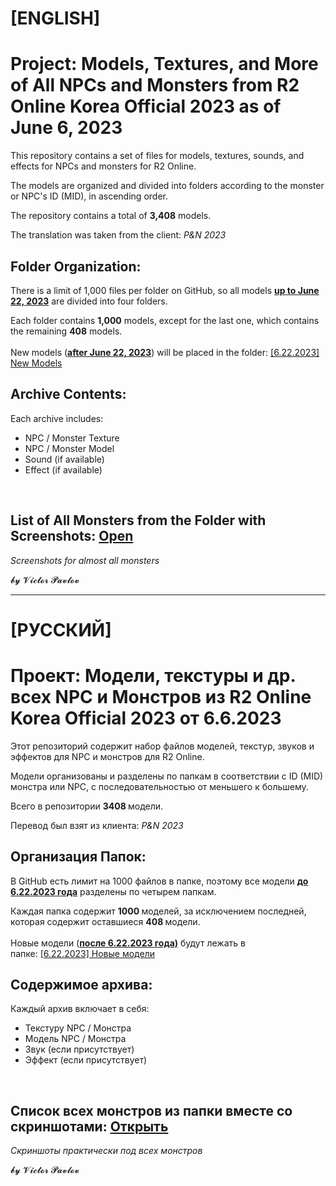 <h1>[ENGLISH]</h1>
<h1>Project: Models, Textures, and More of All NPCs and Monsters from R2 Online Korea Official 2023 as of June 6, 2023</h1>

<p>This repository contains a set of files for models, textures, sounds, and effects for NPCs and monsters for R2 Online.</p>

<p>The models are organized and divided into folders according to the monster or NPC&#39;s ID (MID), in ascending order.</p>

<p>The repository contains a total of <strong>3,408</strong> models.</p>

<p>The translation was taken from the client: <em>P&amp;N 2023</em></p>

<h2>Folder Organization:</h2>

<p>There is a limit of 1,000 files per folder on GitHub, so all models <u><strong>up to June 22, 2023</strong></u> are divided into four folders.</p>

<p>Each folder contains <strong>1,000</strong> models, except for the last one, which contains the remaining <strong>408</strong> models.<br />
<br />
New models (<u><strong>after June 22, 2023</strong></u>) will be placed in the folder: <a href="https://github.com/Aksel911/R2-Textures/tree/main/--%3D%3DMONSTER%20ITEM%20ARMOR%20MODELS%20FULL%3D%3D--/%5BKOREA%20OFF%202023%5D%20%D0%9C%D0%BE%D0%B4%D0%B5%D0%BB%D0%B8%20%D0%BC%D0%BE%D0%BD%D1%81%D1%82%D1%80%D0%BE%D0%B2/%5B6.22.2023%5D%20%D0%9D%D0%BE%D0%B2%D1%8B%D0%B5%20%D0%BC%D0%BE%D0%B4%D0%B5%D0%BB%D0%B8">[6.22.2023] New Models</a></p>

<h2>Archive Contents:</h2>

<p>Each archive includes:</p>

<ul>
	<li>NPC / Monster Texture</li>
	<li>NPC / Monster Model</li>
	<li>Sound (if available)</li>
	<li>Effect (if available)</li>
</ul>

<p>&nbsp;</p>

<h2>List of All Monsters from the Folder with Screenshots: <a href="https://github.com/Aksel911/R2-Textures/tree/main/--%3D%3DMONSTER%20ITEM%20ARMOR%20MODELS%20FULL%3D%3D--/%5BKOREA%20OFF%202023%5D%20%D0%9C%D0%BE%D0%B4%D0%B5%D0%BB%D0%B8%20%D0%BC%D0%BE%D0%BD%D1%81%D1%82%D1%80%D0%BE%D0%B2/%D0%A1%D0%BF%D0%B8%D1%81%D0%BE%D0%BA%20%D0%BC%D0%BE%D0%BD%D1%81%D1%82%D1%80%D0%BE%D0%B2%20%D1%81%20%D0%BA%D0%B0%D1%80%D1%82%D0%B8%D0%BD%D0%BA%D0%B0%D0%BC%D0%B8">Open</a></h2>

<p><em>Screenshots for almost all monsters</em></p>

<p>𝓫𝔂 𝓥𝓲𝓬𝓽𝓸𝓻 𝓟𝓪𝓿𝓵𝓸𝓿</p>

<hr />
<h1>[РУССКИЙ]</h1>
<h1>Проект: Модели, текстуры и др. всех NPC и Монстров из R2 Online Korea Official 2023 от 6.6.2023</h1>

<p>Этот репозиторий содержит набор файлов моделей, текстур, звуков и эффектов для NPC и монстров для R2 Online.</p>

<p>Модели организованы и разделены по папкам в соответствии с ID (MID) монстра или NPC, с последовательностью от меньшего к большему.</p>

<p>Всего в репозитории <strong>3408 </strong>модели.</p>

<p>Перевод был взят из клиента:&nbsp;<em>P&amp;N 2023</em></p>

<h2>Организация Папок:</h2>

<p>В GitHub есть лимит на 1000 файлов в папке, поэтому все модели <u><strong>до 6.22.2023 года</strong></u> разделены по четырем папкам.</p>

<p>Каждая папка содержит <strong>1000 </strong>моделей, за исключением последней, которая содержит оставшиеся <strong>408 </strong>модели.<br />
<br />
Новые модели (<u><strong>после 6.22.2023 года)</strong></u> будут лежать в папке:&nbsp;<a href="https://github.com/Aksel911/R2-Textures/tree/main/--%3D%3DMONSTER%20ITEM%20ARMOR%20MODELS%20FULL%3D%3D--/%5BKOREA%20OFF%202023%5D%20%D0%9C%D0%BE%D0%B4%D0%B5%D0%BB%D0%B8%20%D0%BC%D0%BE%D0%BD%D1%81%D1%82%D1%80%D0%BE%D0%B2/%5B6.22.2023%5D%20%D0%9D%D0%BE%D0%B2%D1%8B%D0%B5%20%D0%BC%D0%BE%D0%B4%D0%B5%D0%BB%D0%B8">[6.22.2023] Новые модели</a></p>

<h2>Содержимое архива:</h2>

<p>Каждый архив включает в себя:</p>

<ul>
	<li>Текстуру NPC / Монстра</li>
	<li>Модель NPC / Монстра</li>
	<li>Звук (если присутствует)</li>
	<li>Эффект (если присутствует)</li>
</ul>

<p>&nbsp;</p>

<h2>Список всех монстров из папки вместе со скриншотами: <a href="https://github.com/Aksel911/R2-Textures/tree/main/--%3D%3DMONSTER%20ITEM%20ARMOR%20MODELS%20FULL%3D%3D--/%5BKOREA%20OFF%202023%5D%20%D0%9C%D0%BE%D0%B4%D0%B5%D0%BB%D0%B8%20%D0%BC%D0%BE%D0%BD%D1%81%D1%82%D1%80%D0%BE%D0%B2/%D0%A1%D0%BF%D0%B8%D1%81%D0%BE%D0%BA%20%D0%BC%D0%BE%D0%BD%D1%81%D1%82%D1%80%D0%BE%D0%B2%20%D1%81%20%D0%BA%D0%B0%D1%80%D1%82%D0%B8%D0%BD%D0%BA%D0%B0%D0%BC%D0%B8">Открыть</a></h2>

<p><em>Скриншоты практически под всех монстров</em></p>

<p>𝓫𝔂 𝓥𝓲𝓬𝓽𝓸𝓻 𝓟𝓪𝓿𝓵𝓸𝓿</p>
